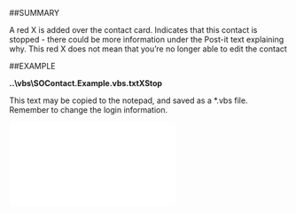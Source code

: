 

##SUMMARY

A red X is added over the contact card. Indicates that this contact is stopped - there could be more information under the Post-it text explaining why. This red X does not mean that you’re no longer able to edit the contact


##EXAMPLE

**..\vbs\SOContact.Example.vbs.txtXStop**

This text may be copied to the notepad, and saved as a *.vbs file. Remember to change the login information.

![](../../Examples/vbs/SOContact.Example.vbs.txt)





